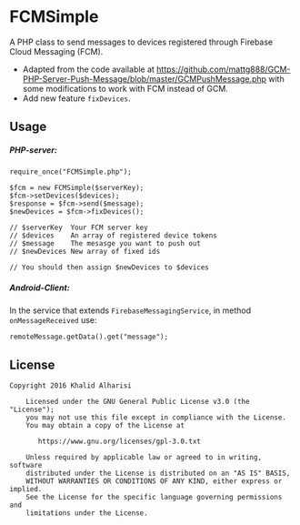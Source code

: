 FCMSimple
===
A PHP class to send messages to devices registered through Firebase Cloud Messaging (FCM).

- Adapted from the code available at https://github.com/mattg888/GCM-PHP-Server-Push-Message/blob/master/GCMPushMessage.php with some modifications to work with FCM instead of GCM.
- Add new feature `fixDevices`.


Usage
---
##### PHP-server:
```
require_once("FCMSimple.php");

$fcm = new FCMSimple($serverKey);
$fcm->setDevices($devices);
$response = $fcm->send($message);
$newDevices = $fcm->fixDevices();

// $serverKey  Your FCM server key
// $devices    An array of registered device tokens
// $message    The mesasge you want to push out
// $newDevices New array of fixed ids

// You should then assign $newDevices to $devices
```

##### Android-Client:
In the service that extends `FirebaseMessagingService`, in method `onMessageReceived` use:
```
remoteMessage.getData().get("message");
```


License
---
```
Copyright 2016 Khalid Alharisi

    Licensed under the GNU General Public License v3.0 (the "License");
    you may not use this file except in compliance with the License.
    You may obtain a copy of the License at

       https://www.gnu.org/licenses/gpl-3.0.txt

    Unless required by applicable law or agreed to in writing, software
    distributed under the License is distributed on an "AS IS" BASIS,
    WITHOUT WARRANTIES OR CONDITIONS OF ANY KIND, either express or implied.
    See the License for the specific language governing permissions and
    limitations under the License.
```
